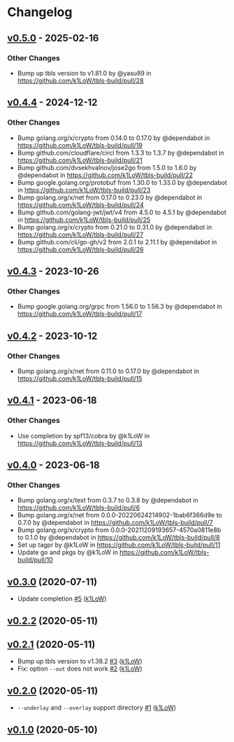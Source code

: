 # Changelog

## [v0.5.0](https://github.com/k1LoW/tbls-build/compare/v0.4.4...v0.5.0) - 2025-02-16
### Other Changes
- Bump up tbls version to v1.81.0 by @yasu89 in https://github.com/k1LoW/tbls-build/pull/28

## [v0.4.4](https://github.com/k1LoW/tbls-build/compare/v0.4.3...v0.4.4) - 2024-12-12
### Other Changes
- Bump golang.org/x/crypto from 0.14.0 to 0.17.0 by @dependabot in https://github.com/k1LoW/tbls-build/pull/19
- Bump github.com/cloudflare/circl from 1.3.3 to 1.3.7 by @dependabot in https://github.com/k1LoW/tbls-build/pull/21
- Bump github.com/dvsekhvalnov/jose2go from 1.5.0 to 1.6.0 by @dependabot in https://github.com/k1LoW/tbls-build/pull/22
- Bump google.golang.org/protobuf from 1.30.0 to 1.33.0 by @dependabot in https://github.com/k1LoW/tbls-build/pull/23
- Bump golang.org/x/net from 0.17.0 to 0.23.0 by @dependabot in https://github.com/k1LoW/tbls-build/pull/24
- Bump github.com/golang-jwt/jwt/v4 from 4.5.0 to 4.5.1 by @dependabot in https://github.com/k1LoW/tbls-build/pull/25
- Bump golang.org/x/crypto from 0.21.0 to 0.31.0 by @dependabot in https://github.com/k1LoW/tbls-build/pull/27
- Bump github.com/cli/go-gh/v2 from 2.0.1 to 2.11.1 by @dependabot in https://github.com/k1LoW/tbls-build/pull/26

## [v0.4.3](https://github.com/k1LoW/tbls-build/compare/v0.4.2...v0.4.3) - 2023-10-26
### Other Changes
- Bump google.golang.org/grpc from 1.56.0 to 1.56.3 by @dependabot in https://github.com/k1LoW/tbls-build/pull/17

## [v0.4.2](https://github.com/k1LoW/tbls-build/compare/v0.4.1...v0.4.2) - 2023-10-12
### Other Changes
- Bump golang.org/x/net from 0.11.0 to 0.17.0 by @dependabot in https://github.com/k1LoW/tbls-build/pull/15

## [v0.4.1](https://github.com/k1LoW/tbls-build/compare/v0.4.0...v0.4.1) - 2023-06-18
### Other Changes
- Use completion by spf13/cobra by @k1LoW in https://github.com/k1LoW/tbls-build/pull/13

## [v0.4.0](https://github.com/k1LoW/tbls-build/compare/v0.3.0...v0.4.0) - 2023-06-18
### Other Changes
- Bump golang.org/x/text from 0.3.7 to 0.3.8 by @dependabot in https://github.com/k1LoW/tbls-build/pull/6
- Bump golang.org/x/net from 0.0.0-20220624214902-1bab6f366d9e to 0.7.0 by @dependabot in https://github.com/k1LoW/tbls-build/pull/7
- Bump golang.org/x/crypto from 0.0.0-20211209193657-4570a0811e8b to 0.1.0 by @dependabot in https://github.com/k1LoW/tbls-build/pull/8
- Set up tagpr by @k1LoW in https://github.com/k1LoW/tbls-build/pull/11
- Update go and pkgs by @k1LoW in https://github.com/k1LoW/tbls-build/pull/10

## [v0.3.0](https://github.com/k1LoW/tbls-build/compare/v0.2.2...v0.3.0) (2020-07-11)

* Update completion [#5](https://github.com/k1LoW/tbls-build/pull/5) ([k1LoW](https://github.com/k1LoW))

## [v0.2.2](https://github.com/k1LoW/tbls-build/compare/v0.2.1...v0.2.2) (2020-05-11)


## [v0.2.1](https://github.com/k1LoW/tbls-build/compare/v0.2.0...v0.2.1) (2020-05-11)

* Bump up tbls version to v1.38.2 [#3](https://github.com/k1LoW/tbls-build/pull/3) ([k1LoW](https://github.com/k1LoW))
* Fix: option `--out` does not work [#2](https://github.com/k1LoW/tbls-build/pull/2) ([k1LoW](https://github.com/k1LoW))

## [v0.2.0](https://github.com/k1LoW/tbls-build/compare/v0.1.0...v0.2.0) (2020-05-11)

* `--underlay` and `--overlay` support directory [#1](https://github.com/k1LoW/tbls-build/pull/1) ([k1LoW](https://github.com/k1LoW))

## [v0.1.0](https://github.com/k1LoW/tbls-build/compare/e88506862867...v0.1.0) (2020-05-10)
